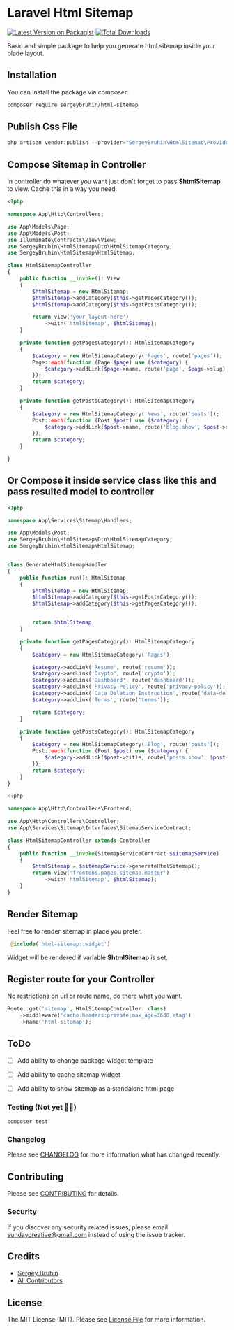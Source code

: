 # Laravel Html Sitemap

[![Latest Version on Packagist](https://img.shields.io/packagist/v/sergeybruhin/html-sitemap.svg?style=flat-square)](https://packagist.org/packages/sergeybruhin/html-sitemap)
[![Total Downloads](https://img.shields.io/packagist/dt/sergeybruhin/html-sitemap.svg?style=flat-square)](https://packagist.org/packages/sergeybruhin/html-sitemap)

Basic and simple package to help you generate html sitemap inside your blade layout.

## Installation

You can install the package via composer:

```bash
composer require sergeybruhin/html-sitemap
```

## Publish Css File

```php
php artisan vendor:publish --provider="SergeyBruhin\HtmlSitemap\Providers\HtmlSitemapServiceProvider"
```

## Compose Sitemap in Controller
In controller do whatever you want just don't forget to pass **$htmlSitemap** to view. Cache this in a way you need.
```php
<?php

namespace App\Http\Controllers;

use App\Models\Page;
use App\Models\Post;
use Illuminate\Contracts\View\View;
use SergeyBruhin\HtmlSitemap\Dto\HtmlSitemapCategory;
use SergeyBruhin\HtmlSitemap\HtmlSitemap;

class HtmlSitemapController
{
    public function __invoke(): View
    {
        $htmlSitemap = new HtmlSitemap;
        $htmlSitemap->addCategory($this->getPagesCategory());
        $htmlSitemap->addCategory($this->getPostsCategory());

        return view('your-layout-here')
            ->with('htmlSitemap', $htmlSitemap);
    }

    private function getPagesCategory(): HtmlSitemapCategory
    {
        $category = new HtmlSitemapCategory('Pages', route('pages'));
        Page::each(function (Page $page) use ($category) {
            $category->addLink($page->name, route('page', $page->slug));
        });
        return $category;
    }

    private function getPostsCategory(): HtmlSitemapCategory
    {
        $category = new HtmlSitemapCategory('News', route('posts'));
        Post::each(function (Post $post) use ($category) {
            $category->addLink($post->name, route('blog.show', $post->slug));
        });
        return $category;
    }

}
```

## Or Compose it inside service class like this and pass resulted model to controller
```php
<?php

namespace App\Services\Sitemap\Handlers;

use App\Models\Post;
use SergeyBruhin\HtmlSitemap\Dto\HtmlSitemapCategory;
use SergeyBruhin\HtmlSitemap\HtmlSitemap;


class GenerateHtmlSitemapHandler
{
    public function run(): HtmlSitemap
    {
        $htmlSitemap = new HtmlSitemap;
        $htmlSitemap->addCategory($this->getPostsCategory());
        $htmlSitemap->addCategory($this->getPagesCategory());


        return $htmlSitemap;
    }

    private function getPagesCategory(): HtmlSitemapCategory
    {
        $category = new HtmlSitemapCategory('Pages');

        $category->addLink('Resume', route('resume'));
        $category->addLink('Crypto', route('crypto'));
        $category->addLink('Dashboard', route('dashboard'));
        $category->addLink('Privacy Policy', route('privacy-policy'));
        $category->addLink('Data Deletion Instruction', route('data-deletion-instruction'));
        $category->addLink('Terms', route('terms'));

        return $category;
    }

    private function getPostsCategory(): HtmlSitemapCategory
    {
        $category = new HtmlSitemapCategory('Blog', route('posts'));
        Post::each(function (Post $post) use ($category) {
            $category->addLink($post->title, route('posts.show', $post->slug));
        });
        return $category;
    }
}

<?php

namespace App\Http\Controllers\Frontend;

use App\Http\Controllers\Controller;
use App\Services\Sitemap\Interfaces\SitemapServiceContract;

class HtmlSitemapController extends Controller
{
    public function __invoke(SitemapServiceContract $sitemapService)
    {
        $htmlSitemap = $sitemapService->generateHtmlSitemap();
        return view('frontend.pages.sitemap.master')
            ->with('htmlSitemap', $htmlSitemap);
    }
}

```

## Render Sitemap
Feel free to render sitemap in place you prefer.
```php
 @include('html-sitemap::widget')
```
Widget will be rendered if variable **$htmlSitemap** is set.

## Register route for your Controller
No restrictions on url or route name, do there what you want.
```php
Route::get('sitemap', HtmlSitemapController::class)
    ->middleware('cache.headers:private;max_age=3600;etag')
    ->name('html-sitemap');
```
## ToDo

- [ ] Add ability to change package widget template
- [ ] Add ability to cache sitemap widget
- [ ] Add ability to show sitemap as a standalone html page


### Testing (Not yet 💁‍♂️)

```bash
composer test
```

### Changelog

Please see [CHANGELOG](CHANGELOG.md) for more information what has changed recently.

## Contributing

Please see [CONTRIBUTING](CONTRIBUTING.md) for details.

### Security

If you discover any security related issues, please email sundaycreative@gmail.com instead of using the issue tracker.

## Credits

- [Sergey Bruhin](https://github.com/sergeybruhin)
- [All Contributors](../../contributors)

## License

The MIT License (MIT). Please see [License File](LICENSE.md) for more information.
